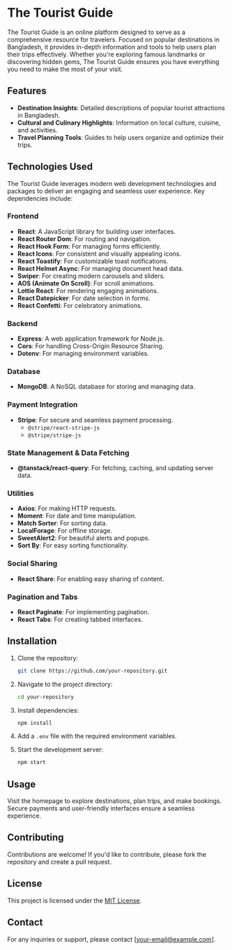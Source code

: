 # The Tourist Guide

The Tourist Guide is an online platform designed to serve as a comprehensive resource for travelers. Focused on popular destinations in Bangladesh, it provides in-depth information and tools to help users plan their trips effectively. Whether you're exploring famous landmarks or discovering hidden gems, The Tourist Guide ensures you have everything you need to make the most of your visit.

## Features

- **Destination Insights**: Detailed descriptions of popular tourist attractions in Bangladesh.
- **Cultural and Culinary Highlights**: Information on local culture, cuisine, and activities.
- **Travel Planning Tools**: Guides to help users organize and optimize their trips.

## Technologies Used

The Tourist Guide leverages modern web development technologies and packages to deliver an engaging and seamless user experience. Key dependencies include:

### Frontend

- **React**: A JavaScript library for building user interfaces.
- **React Router Dom**: For routing and navigation.
- **React Hook Form**: For managing forms efficiently.
- **React Icons**: For consistent and visually appealing icons.
- **React Toastify**: For customizable toast notifications.
- **React Helmet Async**: For managing document head data.
- **Swiper**: For creating modern carousels and sliders.
- **AOS (Animate On Scroll)**: For scroll animations.
- **Lottie React**: For rendering engaging animations.
- **React Datepicker**: For date selection in forms.
- **React Confetti**: For celebratory animations.

### Backend

- **Express**: A web application framework for Node.js.
- **Cors**: For handling Cross-Origin Resource Sharing.
- **Dotenv**: For managing environment variables.

### Database

- **MongoDB**: A NoSQL database for storing and managing data.

### Payment Integration

- **Stripe**: For secure and seamless payment processing.
  - `@stripe/react-stripe-js`
  - `@stripe/stripe-js`

### State Management & Data Fetching

- **@tanstack/react-query**: For fetching, caching, and updating server data.

### Utilities

- **Axios**: For making HTTP requests.
- **Moment**: For date and time manipulation.
- **Match Sorter**: For sorting data.
- **LocalForage**: For offline storage.
- **SweetAlert2**: For beautiful alerts and popups.
- **Sort By**: For easy sorting functionality.

### Social Sharing

- **React Share**: For enabling easy sharing of content.

### Pagination and Tabs

- **React Paginate**: For implementing pagination.
- **React Tabs**: For creating tabbed interfaces.

## Installation

1. Clone the repository:

   ```bash
   git clone https://github.com/your-repository.git
   ```

2. Navigate to the project directory:

   ```bash
   cd your-repository
   ```

3. Install dependencies:

   ```bash
   npm install
   ```

4. Add a `.env` file with the required environment variables.

5. Start the development server:
   ```bash
   npm start
   ```

## Usage

Visit the homepage to explore destinations, plan trips, and make bookings. Secure payments and user-friendly interfaces ensure a seamless experience.

## Contributing

Contributions are welcome! If you'd like to contribute, please fork the repository and create a pull request.

## License

This project is licensed under the [MIT License](LICENSE).

## Contact

For any inquiries or support, please contact [your-email@example.com].
